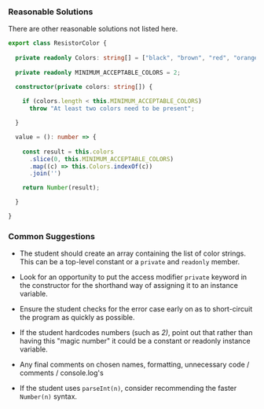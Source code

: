 ### Reasonable Solutions

There are other reasonable solutions not listed here.

```typescript
export class ResistorColor {
  
  private readonly Colors: string[] = ["black", "brown", "red", "orange", "yellow", "green", "blue", "violet", "grey", "white"]
  
  private readonly MINIMUM_ACCEPTABLE_COLORS = 2;

  constructor(private colors: string[]) {
    
    if (colors.length < this.MINIMUM_ACCEPTABLE_COLORS)
      throw "At least two colors need to be present";

  }

  value = (): number => {
    
    const result = this.colors
      .slice(0, this.MINIMUM_ACCEPTABLE_COLORS)
      .map((c) => this.Colors.indexOf(c))
      .join('')

    return Number(result);

  }

}
```

### Common Suggestions

- The student should create an array containing the list of color strings. This can be a top-level constant or a `private` and `readonly` member.

- Look for an opportunity to put the access modifier `private` keyword in the constructor for the shorthand way of assigning it to an instance variable.

- Ensure the student checks for the error case early on as to short-circuit the program as quickly as possible.

- If the student hardcodes numbers (such as _2)_, point out that rather than having this "magic number" it could be a constant or readonly instance variable.

- Any final comments on chosen names, formatting, unnecessary code / comments / console.log's

- If the student uses `parseInt(n)`, consider recommending the faster `Number(n)` syntax.